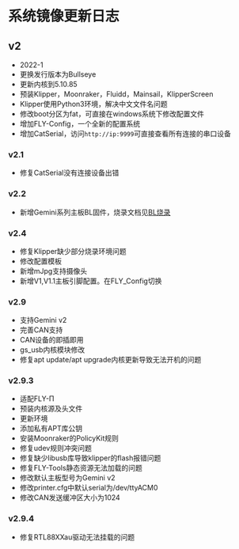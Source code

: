 # 系统镜像更新日志


## v2

* 2022-1
* 更换发行版本为Bullseye
* 更新内核到5.10.85
* 预装Klipper，Moonraker，Fluidd，Mainsail，KlipperScreen
* Klipper使用Python3环境，解决中文文件名问题
* 修改boot分区为fat，可直接在windows系统下修改配置文件
* 增加FLY-Config，一个全新的配置系统
* 增加CatSerial，访问```http://ip:9999```可直接查看所有连接的串口设备

### v2.1

* 修复CatSerial没有连接设备出错

### v2.2

* 新增Gemini系列主板BL固件，烧录文档见[BL烧录](/advanced/flashbl.md)

### v2.4

* 修复Klipper缺少部分烧录环境问题
* 修改配置模板
* 新增mJpg支持摄像头
* 新增V1,V1.1主板引脚配置。在FLY_Config切换

### v2.9

* 支持Gemini v2
* 完善CAN支持
* CAN设备的即插即用
* gs_usb内核模块修改
* 修复apt update/apt upgrade内核更新导致无法开机的问题

### v2.9.3

* 适配FLY-Π
* 预装内核源及头文件
* 更新环境
* 添加私有APT库公钥
* 安装Moonraker的PolicyKit规则
* 修复udev规则冲突问题
* 修复缺少libusb库导致klipper的flash报错问题
* 修复FLY-Tools静态资源无法加载的问题
* 修改默认主板型号为Gemini v2
* 修改printer.cfg中默认serial为/dev/ttyACM0
* 修改CAN发送缓冲区大小为1024

### v2.9.4

* 修复RTL88XXau驱动无法挂载的问题